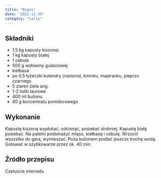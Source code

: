 ```yaml
---
title: "Bigos"
date: "2021-11-29"
category: "salty"
---
```


## Składniki

- 1,5 kg kapusty kiszonej
- 1 kg kapusty białej
- 1 cebula
- 500 g wołowiny gulaszowej
- kiełbasa
- po 0,5 łyżeczki kolendry (nasiona), kminku, majeranku, pieprzu czarnego
- 5 ziaren ziela ang.
- 1-2 listki laurowe
- 400 ml bulionu
- 80 g koncentratu pomidorowego

## Wykonanie

Kapustę kiszoną wypłukać, odcisnąć, posiekać drobniej. Kapustę białą posiekać. Na patelni podsmażyć mięso, kiełbasę i cebulę. Wrzucić wszystko do gara, wymieszać. Poza bulionem podlać jeszcze trochę wodą. Gotować w szybkowarze przez ok. 40 min.

## Źródło przepisu

Czeluście internetu
